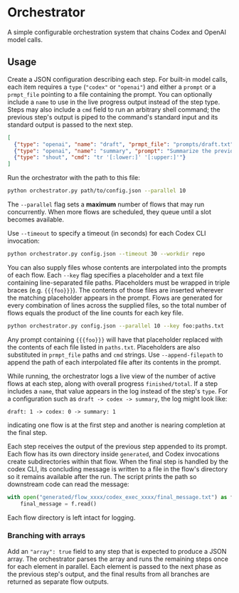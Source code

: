 # Orchestrator

A simple configurable orchestration system that chains Codex and OpenAI model calls.

## Usage

Create a JSON configuration describing each step. For built-in model calls, each
item requires a `type` (`"codex"` or `"openai"`) and either a `prompt` or a
`prmpt_file` pointing to a file containing the prompt. You can optionally
include a `name` to use in the live progress output instead of the step type.
Steps may also include a `cmd` field to run an arbitrary shell
command; the previous step's output is piped to the command's standard input and
its standard output is passed to the next step.

```json
[
  {"type": "openai", "name": "draft", "prmpt_file": "prompts/draft.txt"},
  {"type": "openai", "name": "summary", "prompt": "Summarize the previous output."},
  {"type": "shout", "cmd": "tr '[:lower:]' '[:upper:]'"}
]
```

Run the orchestrator with the path to this file:

```bash
python orchestrator.py path/to/config.json --parallel 10
```

The `--parallel` flag sets a **maximum** number of flows that may run
concurrently. When more flows are scheduled, they queue until a slot becomes
available.

Use `--timeout` to specify a timeout (in seconds) for each Codex CLI invocation:

```bash
python orchestrator.py config.json --timeout 30 --workdir repo
```

You can also supply files whose contents are interpolated into the prompts of
each flow. Each `--key` flag specifies a placeholder and a text file containing
line-separated file paths. Placeholders must be wrapped in triple braces (e.g.
`{{{foo}}}`). The contents of those files are inserted wherever the matching
placeholder appears in the prompt. Flows are generated for every combination of
lines across the supplied files, so the total number of flows equals the
product of the line counts for each key file.

```bash
python orchestrator.py config.json --parallel 10 --key foo:paths.txt
```

Any prompt containing `{{{foo}}}` will have that placeholder replaced with the
contents of each file listed in `paths.txt`. Placeholders are also substituted in
`prmpt_file` paths and `cmd` strings. Use `--append-filepath` to append the path
of each interpolated file after its contents in the prompt.

While running, the orchestrator logs a live view of the number of active flows at
each step, along with overall progress `finished/total`. If a step includes a
`name`, that value appears in the log instead of the step's `type`. For a
configuration such as `draft -> codex -> summary`, the log might look like:

```
draft: 1 -> codex: 0 -> summary: 1
```

indicating one flow is at the first step and another is nearing completion at
the final step.

Each step receives the output of the previous step appended to its prompt. Each
flow has its own directory inside `generated`, and Codex invocations create
subdirectories within that flow. When the final step is handled by the codex
CLI, its concluding message is written to a file in the flow's directory so it
remains available after the run. The script prints the path so downstream code
can read the message:

```python
with open("generated/flow_xxxx/codex_exec_xxxx/final_message.txt") as f:
    final_message = f.read()
```

Each flow directory is left intact for logging.

### Branching with arrays

Add an `"array": true` field to any step that is expected to produce a JSON
array. The orchestrator parses the array and runs the remaining steps once for
each element in parallel. Each element is passed to the next phase as the
previous step's output, and the final results from all branches are returned as
separate flow outputs.

